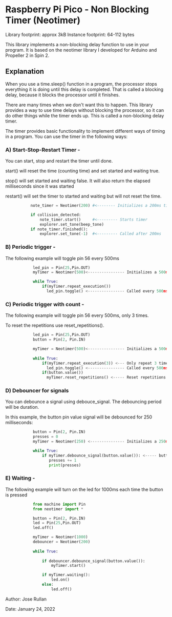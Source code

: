 # Raspberry Pi Pico - Non Blocking Timer (Neotimer)

Library footprint: approx 3kB
Instance footprint: 64-112 bytes

This library implements a non-blocking delay function
to use in your program. It is based on the neotimer library I developed
for Arduino and Propeller 2 in Spin 2.


## Explanation

When you use a time.sleep() function in a program,
the processor stops everything it is doing until this delay is completed.
That is called a blocking delay, because it blocks the processor until it finishes.
 
There are many times when we don't want this to happen.
This library provides a way to use time delays without
blocking the processor, so it can do other things while the timer ends up.
This is called a non-blocking delay timer.
 
The timer provides basic functionality to implement different ways of timing in a program.
You can use the timer in the following ways:
 
### A) Start-Stop-Restart Timer - 

You can start, stop and restart the timer until done.

start()   will reset the time (counting time) and set started and waiting true.

stop()    will set started and waiting false.
It will also return the elapsed milliseconds since it was started

restart() will set the timer to started and waiting but will not reset the time.

 ```python
            note_timer = Neotimer(200) #<-------- Initializes a 200ms timer

            if collision_detected:
                note_timer.start()     #<--------- Starts timer
                explorer.set_tone(beep_tone)
            if note_timer.finished():
                explorer.set_tone(-1)  #<--------- Called after 200ms
```

### B) Periodic trigger - 

The following example will toggle pin 56 every 500ms

```python
            led_pin = Pin(25,Pin.OUT)
            myTimer = Neotimer(500)<---------------- Initializes a 500ms timer

            while True:
                if(myTimer.repeat_execution())
                  led_pin.toggle() <---------------- Called every 500ms
```

### C) Periodic trigger with count - 

The following example will toggle pin 56 every 500ms, only 3 times. 

To reset the repetitions use reset_repetitions().

```python
            led_pin = Pin(25,Pin.OUT)
            button = Pin(2, Pin.IN)

            myTimer = Neotimer(500)<---------------- Initializes a 500ms timer
            
            while True:
                if(myTimer.repeat_execution(3)) <--- Only repeat 3 times
                  led_pin.toggle() <---------------- Called every 500ms
                if(button.value())
                  myTimer.reset_repetitions() <----- Reset repetitions

```

### D) Debouncer for signals

You can debounce a signal using debouce_signal.
The debouncing period will be duration.

In this example, the button pin value signal will
be debounced for 250 milliseconds:
```python
            button = Pin(2, Pin.IN)
            presses = 0
            myTimer = Neotimer(250) <--------------- Initializes a 250ms timer

            while True:
                if myTimer.debounce_signal(button.value()): <----- button pressed signal debounced for 250ms
                   presses += 1
                   print(presses)
```

### E) Waiting - 

The following example will turn on the led for 1000ms each time the button is pressed

```python
            from machine import Pin
            from neotimer import *

            button = Pin(2, Pin.IN)
            led = Pin(25,Pin.OUT)
            led.off()

            myTimer = Neotimer(1000)
            debouncer = Neotimer(200)
 
            while True:
 
                if debouncer.debounce_signal(button.value()):
                    myTimer.start()

                if myTimer.waiting():
                    led.on()
                else:
                    led.off()
``` 

Author: Jose Rullan

Date: January 24, 2022
